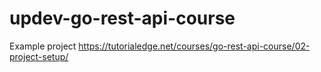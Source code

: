 # updev-go-rest-api-course
Example project https://tutorialedge.net/courses/go-rest-api-course/02-project-setup/
